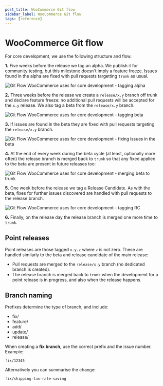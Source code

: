 ```yaml
---
post_title: WooCommerce Git flow
sidebar_label: WooCommerce Git flow
tags: [reference]
---
```


# WooCommerce Git flow

For core development, we use the following structure and flow.

**1.** Five weeks before the release we tag an alpha. We publish it for community testing, but this milestone doesn't imply a feature freeze. Issues found in the alpha are fixed with pull requests targetting `trunk` as usual.

![Git Flow WooCommerce uses for core development - tagging alpha](https://developer.woocommerce.com/wp-content/uploads/sites/2/2025/02/woo-git-flow-1.png)

**2.** Three weeks before the release we create a `release/x.y` branch off trunk and declare feature freeze: no additional pull requests will be accepted for the `x.y` release. We also tag a beta from the `release/x.y` branch.

![Git Flow WooCommerce uses for core development - tagging beta](https://developer.woocommerce.com/wp-content/uploads/sites/2/2025/02/woo-git-flow-2.png)

**3.** If issues are found in the beta they are fixed with pull requests targeting the `release/x.y` branch.

![Git Flow WooCommerce uses for core development - fixing issues in the beta](https://developer.woocommerce.com/wp-content/uploads/sites/2/2025/02/woo-git-flow-3.png)

**4.** At the end of every week during the beta cycle (at least, optionally more often) the release branch is merged back to `trunk` so that any fixed applied to the beta are present in future releases too:

![Git Flow WooCommerce uses for core development - merging beta to trunk](https://developer.woocommerce.com/wp-content/uploads/sites/2/2025/02/woo-git-flow-4.png)

**5.** One week before the release we tag a Release Candidate. As with the beta, fixes for further issues discovered are handled with pull requests to the release branch.

![Git Flow WooCommerce uses for core development - tagging RC](https://developer.woocommerce.com/wp-content/uploads/sites/2/2025/02/woo-git-flow-5.png)

**6.** Finally, on the release day the release branch is merged one more time to `trunk`.

## Point releases

Point releases are those tagged `x.y.z` where `z` is not zero. These are handled similarly to the beta and release candidate of the main release:

* Pull requests are merged to the `release/x.y` branch (no dedicated branch is created).
* The release branch is merged back to `trunk` when the development for a point release is in progress, and also when the release happens.

## Branch naming

Prefixes determine the type of branch, and include:

* fix/
* feature/
* add/
* update/
* release/

When creating a **fix branch**, use the correct prefix and the issue number. Example:

```text
fix/12345
```

Alternatively you can summarise the change:

```text
fix/shipping-tax-rate-saving
```
